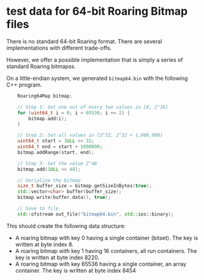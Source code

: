 # test data for 64-bit Roaring Bitmap files

There is no standard 64-bit Roaring format. There are 
several implementations with different trade-offs.

However, we offer a possible implementation that is simply a 
series of standard Roaring bitmapss.


On a little-endian system, we generated `bitmap64.bin` with the following
C++ program.
```Cpp
    Roaring64Map bitmap;

    // Step 1: Set one out of every two values in [0, 2^16)
    for (uint64_t i = 0; i < 65536; i += 2) {
        bitmap.add(i);
    }

    // Step 2: Set all values in [2^32, 2^32 + 1,000,000)
    uint64_t start = 1ULL << 32;
    uint64_t end = start + 1000000;
    bitmap.addRange(start, end);

    // Step 3: Set the value 2^48
    bitmap.add(1ULL << 48);

    // Serialize the bitmap
    size_t buffer_size = bitmap.getSizeInBytes(true);
    std::vector<char> buffer(buffer_size);
    bitmap.write(buffer.data(), true);

    // Save to file
    std::ofstream out_file("bitmap64.bin", std::ios::binary);
```

This should create the following data structure:

- A roaring bitmap with key 0 having a single container (bitset). The key is written at byte index 8.
- A roaring bitmap with key 1 having 16 containers, all run containers.  The key is written at byte index 8220.
- A roaring bitmap with key 65536 having a single container, an array container. The key is written at byte index 8454